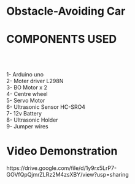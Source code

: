 # Obstacle-Avoiding Car

<h1>COMPONENTS USED</h1><br><br>

1- Arduino uno <br>
2- Moter driver L298N <br>
3- BO Motor x 2 <br>
4- Centre wheel <br>
5- Servo Motor <br>
6- Ultrasonic Sensor HC-SRO4 <br>
7- 12v Battery  <br>
8- Ultrasonic Holder <br>
9- Jumper wires <br>


<h1> Video Demonstration</h1>
https://drive.google.com/file/d/1y9rx5LrP7-GOVfQpQjmrZLRz2M4zsXBY/view?usp=sharing 

